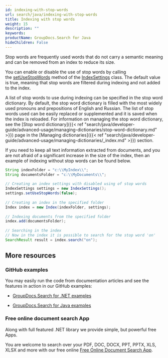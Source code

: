 ```yaml
---
id: indexing-with-stop-words
url: search/java/indexing-with-stop-words
title: Indexing with stop words
weight: 15
description: ""
keywords: 
productName: GroupDocs.Search for Java
hideChildren: False
---
```

Stop words are frequently used words that do not carry a semantic meaning and can be removed from an index to reduce its size.

You can enable or disable the use of stop words by calling the [setUseStopWords](https://reference.groupdocs.com/search/java/com.groupdocs.search/IndexSettings#setUseStopWords(boolean)) method of the [IndexSettings](https://reference.groupdocs.com/search/java/com.groupdocs.search/IndexSettings) class. The default value is true, meaning that stop words are filtered during indexing and not added to the index.

A list of stop words to use during indexing can be specified in the stop word dictionary. By default, the stop word dictionary is filled with the most widely used pronouns and prepositions of English and Russian. The list of stop words used can be easily replaced or supplemented and it is saved when the index is reloaded. For information on managing the stop word dictionary, see the [Stop word dictionary]({{< ref "search/java/developer-guide/advanced-usage/managing-dictionaries/stop-word-dictionary.md" >}}) page in the [Managing dictionaries]({{< ref "search/java/developer-guide/advanced-usage/managing-dictionaries/_index.md" >}}) section.

If you need to keep all text information extracted from documents, and you are not afraid of a significant increase in the size of the index, then an example of indexing without stop words can be found below.



```java
String indexFolder = "c:\\MyIndex\\";
String documentsFolder = "c:\\MyDocuments\\";
 
// Creating an index settings with disabled using of stop words
IndexSettings settings = new IndexSettings();
settings.setUseStopWords(false);
 
// Creating an index in the specified folder
Index index = new Index(indexFolder, settings);
 
// Indexing documents from the specified folder
index.add(documentsFolder);
 
// Searching in the index
// Now in the index it is possible to search for the stop word 'on'
SearchResult result = index.search("on");
```

## More resources

### GitHub examples

You may easily run the code from documentation articles and see the features in action in our GitHub examples:

*   [GroupDocs.Search for .NET examples](https://github.com/groupdocs-search/GroupDocs.Search-for-.NET)
    
*   [GroupDocs.Search for Java examples](https://github.com/groupdocs-search/GroupDocs.Search-for-Java)
    

### Free online document search App

Along with full featured .NET library we provide simple, but powerful free Apps.

You are welcome to search over your PDF, DOC, DOCX, PPT, PPTX, XLS, XLSX and more with our free online [Free Online Document Search App](https://products.groupdocs.app/search).
